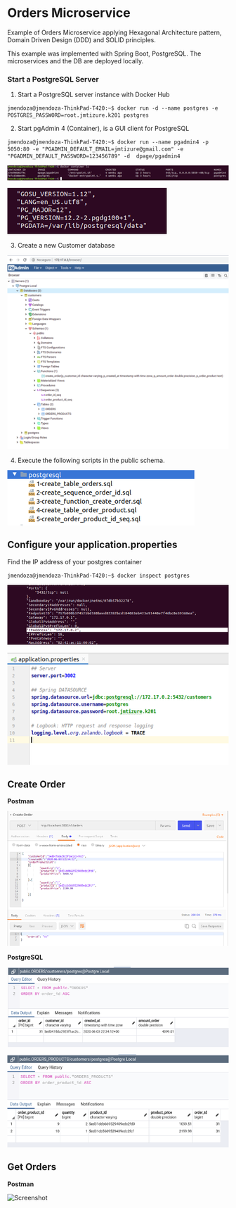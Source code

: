 # Orders Microservice

Example of Orders Microservice applying Hexagonal Architecture pattern, Domain Driven Design (DDD) and SOLID principles.

This example was implemented with Spring Boot, PostgreSQL. The microservices and the DB are deployed locally.

### Start a PostgreSQL Server 

1. Start a PostgreSQL server instance with Docker Hub

```shell
jmendoza@jmendoza-ThinkPad-T420:~$ docker run -d --name postgres -e POSTGRES_PASSWORD=root.jmtizure.k201 postgres
```

2. Start pgAdmin 4 (Container), is a GUI client for PostgreSQL
```shell
jmendoza@jmendoza-ThinkPad-T420:~$ docker run --name pgadmin4 -p 5050:80 -e "PGADMIN_DEFAULT_EMAIL=jmtizure@gmail.com" -e "PGADMIN_DEFAULT_PASSWORD=123456789" -d  dpage/pgadmin4
```

![Screenshot](prtsc/Order-9.png)

![Screenshot](prtsc/Order-5.png)

3. Create a new Customer database

![Screenshot](prtsc/Order-6.png)

4. Execute the following scripts in the public schema.

![Screenshot](prtsc/Order-4.png)

## Configure your application.properties

Find the IP address of your postgres container

```shell
jmendoza@jmendoza-ThinkPad-T420:~$ docker inspect postgres
```

![Screenshot](prtsc/Order-8.png)

![Screenshot](prtsc/Order-7.png)

## Create Order

**Postman**

![Screenshot](prtsc/Order-1.png)

**PostgreSQL**

![Screenshot](prtsc/Order-2.png)

![Screenshot](prtsc/Order-3.png)

## Get Orders

**Postman**

![Screenshot](prtsc/Product-4.png)


